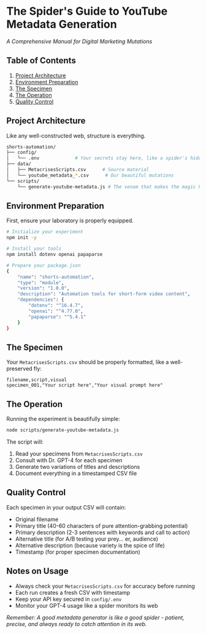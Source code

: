 # The Spider's Guide to YouTube Metadata Generation
*A Comprehensive Manual for Digital Marketing Mutations*

## Table of Contents
1. [Project Architecture](#project-architecture)
2. [Environment Preparation](#environment-preparation)
3. [The Specimen](#the-specimen)
4. [The Operation](#the-operation)
5. [Quality Control](#quality-control)

## Project Architecture
Like any well-constructed web, structure is everything.

```bash
shorts-automation/
├── config/
│   └── .env             # Your secrets stay here, like a spider's hidden cache
├── data/
│   ├── MetacrisesScripts.csv      # Source material
│   └── youtube_metadata_*.csv      # Our beautiful mutations
└── scripts/
    └── generate-youtube-metadata.js # The venom that makes the magic happen
```

## Environment Preparation
First, ensure your laboratory is properly equipped.

```bash
# Initialize your experiment
npm init -y

# Install your tools
npm install dotenv openai papaparse

# Prepare your package.json
{
    "name": "shorts-automation",
    "type": "module",
    "version": "1.0.0",
    "description": "Automation tools for short-form video content",
    "dependencies": {
        "dotenv": "^16.4.7",
        "openai": "^4.77.0",
        "papaparse": "^5.4.1"
    }
}
```

## The Specimen
Your `MetacrisesScripts.csv` should be properly formatted, like a well-preserved fly:

```csv
filename,script,visual
specimen_001,"Your script here","Your visual prompt here"
```

## The Operation
Running the experiment is beautifully simple:

```bash
node scripts/generate-youtube-metadata.js
```

The script will:
1. Read your specimens from `MetacrisesScripts.csv`
2. Consult with Dr. GPT-4 for each specimen
3. Generate two variations of titles and descriptions
4. Document everything in a timestamped CSV file

## Quality Control
Each specimen in your output CSV will contain:
- Original filename
- Primary title (40-60 characters of pure attention-grabbing potential)
- Primary description (2-3 sentences with keywords and call to action)
- Alternative title (for A/B testing your prey... er, audience)
- Alternative description (because variety is the spice of life)
- Timestamp (for proper specimen documentation)

## Notes on Usage
- Always check your `MetacrisesScripts.csv` for accuracy before running
- Each run creates a fresh CSV with timestamp
- Keep your API key secured in `config/.env`
- Monitor your GPT-4 usage like a spider monitors its web

*Remember: A good metadata generator is like a good spider - patient, precise, and always ready to catch attention in its web.*